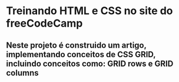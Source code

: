 <h1>Treinando HTML e CSS no site do freeCodeCamp</h1>

<h2>Neste projeto é construido um artigo, implementando conceitos de CSS GRID, incluindo conceitos como: GRID rows e GRID columns</h2>
